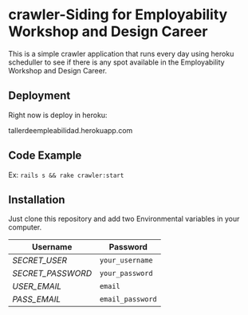 # crawler-Siding for Employability Workshop and Design Career
  
  This is a simple crawler application that runs every day using heroku scheduller to see if there is any spot available in the Employability Workshop and Design Career.

## Deployment
  Right now is deploy in heroku:
  
  tallerdeempleabilidad.herokuapp.com

## Code Example
  Ex: `rails s && rake crawler:start`

## Installation

 Just clone this repository and add two Environmental variables in your computer.

  Username | Password
  --- | ---
  *SECRET_USER* | `your_username`
  *SECRET_PASSWORD* | `your_password`
  *USER_EMAIL* | `email`
  *PASS_EMAIL* | `email_password`
